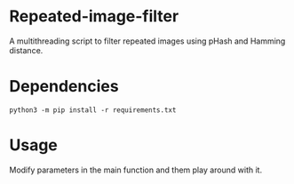 # Repeated-image-filter
A multithreading script to filter repeated images using pHash and Hamming distance.

# Dependencies
`python3 -m pip install -r requirements.txt`

# Usage
Modify parameters in the main function and them play around with it.
